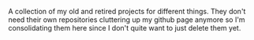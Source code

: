 A collection of my old and retired projects for different things. They don't
need their own repositories cluttering up my github page anymore so I'm
consolidating them here since I don't quite want to just delete them yet.

